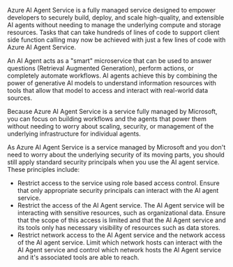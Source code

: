 Azure AI Agent Service is a fully managed service designed to empower developers to securely build, deploy, and scale high-quality, and extensible AI agents without needing to manage the underlying compute and storage resources. Tasks that can take hundreds of lines of code to support client side function calling may now be achieved with just a few lines of code with Azure AI Agent Service.

An AI Agent acts as a "smart" microservice that can be used to answer questions (Retrieval Augmented Generation), perform actions, or completely automate workflows. AI agents achieve this by combining the power of generative AI models to understand information resources with tools that allow that model to access and interact with real-world data sources.

Because Azure AI Agent Service is a service fully managed by Microsoft, you can focus on building workflows and the agents that power them without needing to worry about scaling, security, or management of the underlying infrastructure for individual agents. 

As Azure AI Agent Service is a service managed by Microsoft and you don't need to worry about the underlying security of its moving parts, you should still apply standard security principals when you use the AI agent service. These principles include:

- Restrict access to the service using role based access control. Ensure that only appropriate security principals can interact with the AI agent service.
- Restrict the access of the AI Agent service. The AI Agent service will be interacting with sensitive resources, such as organizational data. Ensure that the scope of this access is limited and that the AI Agent service and its tools only has necessary visibility of resources such as data stores.
- Restrict network access to the AI Agent service and the network access of the AI agent service. Limit which network hosts can interact with the AI Agent service and control which network hosts the AI Agent service and it's associated tools are able to reach.
